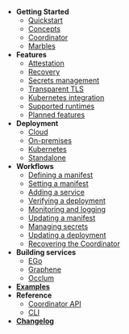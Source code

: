 * **Getting Started**
    * [Quickstart](getting-started/quickstart.md)
    * [Concepts](getting-started/concepts.md)
    * [Coordinator](getting-started/coordinator.md)
    * [Marbles](getting-started/marbles.md)
* **Features**
    * [Attestation](features/attestation.md)
    * [Recovery](features/recovery.md)
    * [Secrets management](features/secrets-management.md)
    * [Transparent TLS](features/transparent-TLS.md)
    * [Kubernetes integration](features/auto-injection.md)
    * [Supported runtimes](features/runtimes.md)
    * [Planned features](features/planned-features.md)
* **Deployment**
    * [Cloud](deployment/cloud.md)
    * [On-premises](deployment/on-prem.md)
    * [Kubernetes](deployment/kubernetes.md)
    * [Standalone](deployment/standalone.md)
* **Workflows**
    * [Defining a manifest](workflows/define-manifest.md)
    * [Setting a manifest](workflows/set-manifest.md)
    * [Adding a service](workflows/add-service.md)
    * [Verifying a deployment](workflows/verification.md)
    * [Monitoring and logging](workflows/monitoring.md)
    * [Updating a manifest](workflows/update-manifest.md)
    * [Managing secrets](workflows/managing-secrets.md)
    * [Updating a deployment](workflows/updates.md)
    * [Recovering the Coordinator](workflows/recover-coordinator.md)
* **Building services**
    * [EGo](building-services/ego.md)
    * [Graphene](building-services/graphene.md)
    * [Occlum](building-services/occlum.md)
* [**Examples**](examples.md)
* **Reference**
    * [Coordinator API](reference/coordinator.md)
    * [CLI](reference/cli.md)
* [**Changelog**](https://github.com/edgelesssys/marblerun/releases)
